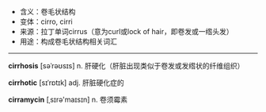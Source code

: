 - <span class="definition">含义：卷毛状结构</span>
- <span class="definition">变体：cirro, cirri</span>
- <span class="definition">来源：拉丁单词cirrus（意为curl或lock of hair，即卷发或一绺头发）</span>
- <span class="definition">用途：构成卷毛状结构相关词汇</span>

---

<span class="vocabulary">**cirrhosis**</span> [səˈrəʊsɪs] n. 肝硬化（肝脏出现类似于卷发或发绺状的纤维组织）

<span class="vocabulary">**cirrhotic**</span> [sɪˈrɒtɪk] adj. 肝脏硬化症的

<span class="vocabulary">**cirramycin**</span> [ˌsɪrә'maɪsɪn] n. 卷须霉素
